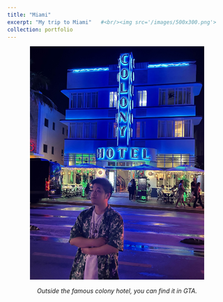 ```yaml
---
title: "Miami"
excerpt: "My trip to Miami"   #<br/><img src='/images/500x300.png'>
collection: portfolio
---
```


<div style="text-align: center;">
  <img src="/images/miami.jpg" alt="Winter Break" width="400">
  <p><em>Outside the famous colony hotel, you can find it in GTA.</em></p>
</div>
